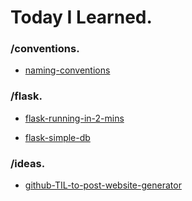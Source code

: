 # Today I Learned.

### /conventions.

- [naming-conventions](/conventions/naming-conventions.md)

### /flask.

- [flask-running-in-2-mins](/flask/flask-running-in-2-mins.md)

- [flask-simple-db](/flask/flask-simple-db.md)

### /ideas.

- [github-TIL-to-post-website-generator](/ideas/github-TIL-to-post-website-generator.md)


